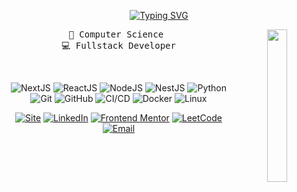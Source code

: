 <div align="center">

[![Typing SVG](https://readme-typing-svg.demolab.com?font=Fira+Code&pause=1000&width=435&lines=Hi!+I'm+Daniel)](https://git.io/typing-svg)

<img src="https://i.pinimg.com/736x/96/bd/31/96bd31d2b45fb45a378824f297c6e68e.jpg" width="25%" align="right" />

<pre>
💼 Computer Science 
💻 Fullstack Developer
</pre>



<br/>


![NextJS](https://img.shields.io/badge/-NextJS-0D1117?style=for-the-badge&logo=next.js&labelColor=0D1117)
![ReactJS](https://img.shields.io/badge/-ReactJs-0D1117?style=for-the-badge&logo=react&logoColor=7ED2FD&labelColor=0D1117)
![NodeJS](https://img.shields.io/badge/-Node.js-0D1117?style=for-the-badge&logo=node.js&labelColor=0D1117)
![NestJS](https://img.shields.io/badge/-NestJS-0D1117?style=for-the-badge&logo=nestjs&logoColor=E0234E&labelColor=0D1117)
![Python](https://img.shields.io/badge/-Python-0D1117?style=for-the-badge&logo=python&logoColor=3776AB&labelColor=0D1117)
![Git](https://img.shields.io/badge/-Git-0D1117?style=for-the-badge&logo=git&logoColor=F05032&labelColor=0D1117)
![GitHub](https://img.shields.io/badge/-GitHub-0D1117?style=for-the-badge&logo=github&logoColor=white&labelColor=0D1117)
![CI/CD](https://img.shields.io/badge/-CI%2FCD-0D1117?style=for-the-badge&logo=githubactions&logoColor=2088FF&labelColor=0D1117)
![Docker](https://img.shields.io/badge/-Docker-0D1117?style=for-the-badge&logo=docker&logoColor=2496ED&labelColor=0D1117)
![Linux](https://img.shields.io/badge/-Linux-0D1117?style=for-the-badge&logo=linux&logoColor=FCC624&labelColor=0D1117)

[![Site](https://img.shields.io/badge/Site-4271bd.svg?logo=vercel&logoColor=white)](https://www.danielmunier.com.br)
[![LinkedIn](https://custom-icon-badges.demolab.com/badge/LinkedIn-0A66C2?logo=linkedin-white&logoColor=fff)](https://www.linkedin.com/in/daniel-munier)
[![Frontend Mentor](https://img.shields.io/badge/Frontend_Mentor-5865F2?style=flat&logo=frontendmentor&logoColor=white)](https://www.frontendmentor.io/profile/danielmunier)
[![LeetCode](https://img.shields.io/badge/LeetCode-FFA116?style=flat&logo=leetcode&logoColor=white)](https://leetcode.com/u/danielmunier/)
[![Email](https://img.shields.io/badge/idanielmunier@gmail.com-5B6AC6?logo=gmail&logoColor=white)](mailto:idanielmunier@gmail.com)


</div>
